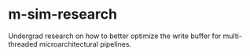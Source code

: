 # m-sim-research
Undergrad research on how to better optimize the write buffer for multi-threaded microarchitectural pipelines.
